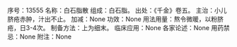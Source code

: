 序号：13555
名称：白石脂散
组成：白石脂。
出处：《千金》卷五。
主治：小儿脐疮赤肿，汁出不止。
加减：None
功效：None
用法用量：熬令微暖，以粉脐疮，日3-4次。
制备方法：上为细末。
临床应用：None
各家论述：None
用药禁忌：None
附注：None
